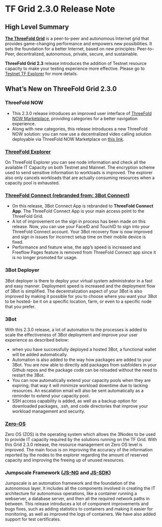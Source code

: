 # TF Grid 2.3.0 Release Note

## High Level Summary

[__The ThreeFold Grid__](https://wiki.threefold.io/#/grid_why) is a peer-to-peer and autonomous Internet grid that provides game-changing performance and empowers new possibilities. It sets the foundation for a better Internet, based on new principles: Peer-to-Peer, decentralized, autonomous, private, secure, and sustainable.

__ThreeFold Grid 2.3__ release introduces the addition of Testnet resource capacity to make your testing experience more effective. Please go to 
[Testnet TF Explorer](https://explorer.threefold.io/testnet) for more details.

## What’s New on ThreeFold Grid 2.3.0

### ThreeFold NOW

- This 2.3.0 release introduces an improved user interface of [ThreeFold NOW Marketplace](https://marketplace.threefold.io/marketplace/#/), providing categories for a better navigation experience. 
- Along with new categories, this release introduces a new ThreeFold NOW solution: you can now use a decentralized video calling solution deployable via ThreeFold NOW Marketplace on [this link](https://marketplace.threefold.io/marketplace/#/solutions/meetings). 


### [ThreeFold Explorer](https://github.com/threefoldtech/tfexplorer/releases/tag/v0.4.1)

On ThreeFold Explorer you can see node information and check all the available IT Capacity on both Testnet and Mainnet. The encryption scheme used to send sensitive information to workloads is improved. The explorer also only cancels workloads that are actually consuming resources when a capacity pool is exhausted.

### [ThreeFold Connect (rebranded from: 3Bot Connect)](https://github.com/threefoldtech/3Bot_connect/releases/tag/v2.0.0)

- On this release, 3Bot Connect App is rebranded to __ThreeFold Connect App__. The ThreeFold Connect App is your main access point to the ThreeFold Grid.
- A lot of improvement on the sign in process has been made on this release. Now, you can use your FaceID and TouchID to sign into your ThreeFold Connect account. Your 3Bot recovery flow is now improved and sign in issues for incorrect setup time on their mobile device is fixed. 
- Performance and feature wise, the app’s speed is increased and Freeflow Pages feature is removed from ThreeFold Connect app since it is no longer promoted for usage.


### 3Bot Deployer

3Bot deployer is there to deploy your virtual system administrator in a fast and easy manner. Deployment speed is increased and the deployment flow of 3Bot is simplified. The decentralization aspect of your 3Bot is also improved by making it possible for you to choose where you want your 3Bot to be hosted- be it on a specific location, farm, or even to a specific node that you prefer.


### 3Bot

With this 2.3.0 release, a lot of automation to the processes is added to scale the effectiveness of 3Bot deployment and improve your user experience as described below: 

- when you have successfully deployed a hosted 3Bot, a functional wallet will be added automatically. 
- Automation is also added to the way how packages are added to your 3Bot. You are now able to directly add packages from subfolders in your Github repos and the package code can be reloaded without the need to restart the 3Bot. 
- You can now automatically extend your capacity pools when they are expiring; that way it will minimize workload downtime due to lacking resources. An escalation email will also be sent automatically as a reminder to extend your capacity pool.
- SSH access capability is added, as well as a backup option for downloaded packages, .ssh, and code directories that improve your workload management and security.



### [Zero-OS](https://github.com/threefoldtech/zos/releases/tag/v0.4.6)

Zero OS (ZOS) is the operating system which allows the 3Nodes to be used to provide IT capacity required by the solutions running on the TF Grid. With this Grid 2.3.0 release, the resource management on Zero OS level is improved. The main focus is on improving the accuracy of the information reported by the nodes to the explorer regarding the amount of reserved capacity and improving the freeing up of unused resources.


### Jumpscale Framework ([JS-NG](https://github.com/threefoldtech/js-ng/releases/tag/v11.0-b7) and [JS-SDK](https://github.com/threefoldtech/js-sdk/releases/tag/11.0-b11))

Jumpscale is an automation framework and the foundation of the autonomous layer. It includes all the components involved in creating the IT architecture for autonomous operations, like a container running a webserver, a database server, and then all the required network paths in between. This release introduces a lot of component improvements and bugs fixes, such as adding statistics to containers and making it easier for monitoring, as well as improved the logs of containers. We have also added support for test certificates.


